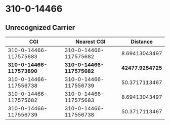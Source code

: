 # 310-0-14466
## Unrecognized Carrier


| CGI | Nearest CGI | Distance |
|-----|-------------|----------|
| 310-0-14466-117575683 | 310-0-14466-117575682 | 8.69413043497 |
| **310-0-14466-117573890** | **310-0-14466-117575682** | **42477.9254725** |
| 310-0-14466-117556738 | 310-0-14466-117556739 | 50.3717113467 |
| 310-0-14466-117575682 | 310-0-14466-117575683 | 8.69413043497 |
| 310-0-14466-117556739 | 310-0-14466-117556738 | 50.3717113467 |
